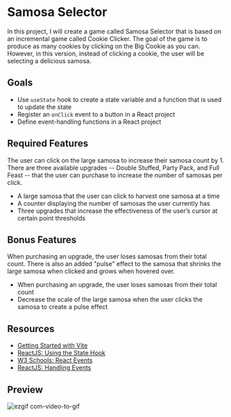 # Samosa Selector
In this project, I will create a game called Samosa Selector that is based on an incremental game called Cookie Clicker. The goal of the game is to produce as many cookies by clicking on the Big Cookie as you can. However, in this version, instead of clicking a cookie, the user will be selecting a delicious samosa.

## Goals
- Use `useState` hook to create a state variable and a function that is used to update the state
- Register an `onClick` event to a button in a React project
- Define event-handling functions in a React project

## Required Features
The user can click on the large samosa to increase their samosa count by 1. There are three available upgrades -- Double Stuffed, Party Pack, and Full Feast -- that the user can purchase to increase the number of samosas per click.
- A large samosa that the user can click to harvest one samosa at a time
- A counter displaying the number of samosas the user currently has
- Three upgrades that increase the effectiveness of the user’s cursor at certain point thresholds

## Bonus Features
When purchasing an upgrade, the user loses samosas from their total count. There is also an added "pulse" effect to the samosa that shrinks the large samosa when clicked and grows when hovered over.
- When purchasing an upgrade, the user loses samosas from their total count
- Decrease the scale of the large samosa when the user clicks the samosa to create a pulse effect

## Resources
- [Getting Started with Vite](https://vitejs.dev/guide/)
- [ReactJS: Using the State Hook](https://legacy.reactjs.org/docs/hooks-state.html)
- [W3 Schools: React Events](https://www.w3schools.com/react/react_events.asp)
- [ReactJS: Handling Events](https://legacy.reactjs.org/docs/handling-events.html)

## Preview
![ezgif com-video-to-gif](https://github.com/nolliechyTW/Codepath_web102/assets/106467497/1412023a-cb34-4599-809d-f4310e0e7323)

